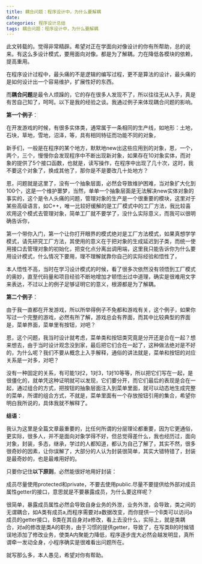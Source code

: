 ```yaml
---
title: 耦合问题：程序设计中，为什么要解耦
date: 
categories: 程序设计总结
tags: 耦合问题：程序设计中，为什么要解耦
---
```

此文转载的。觉得非常精辟。希望对正在学面向对像设计的你有所帮助，总的说来。有这么多设计模式，要用面向对像。都是为了解耦。力在降低各模块的依赖，提高重用。
<!-- more -->
在程序设计过程中，最头痛的不是逻辑的编写过程，更不是算法的设计，最头痛的是如何设计出一个容易维护，扩展性好的东西。

而**耦合问题**是最令人烦躁的，它的存在很多人发现不了，所以往往无从入手，真是有苦自己知了，呵呵。以下是我的经验之谈。我通过例子来体现耦合问题的影响。


**第一个例子**： 

在开发游戏的时候，有很多实体类，通常属于一条相同的生产线，如地形：土地，石块，草地，雪地，沼泽，等，具有相同特征而功能不同的对象，

新手们，一般是在程序的某个地方，默默地new出这些应用到的对象，恩，一个，两个，三个，慢慢你会发现程序中不断出现新对象，如果存在10对象实体，而对象的提供了5个接口函数，也就是，读写操作，在程序中出现了几十次，这时，我不要这个对象了，换成其他了，那你是不是要改几十处地方？

恩，问题就是这里了，没有一个抽象层面，必然会导致维护困难，当对象扩大化到100个，这是一个维护噩梦，当然，单单一个抽象层面是无法解决new实体对象的事实的，这个是令人头痛的问题，管理对象的生产是一个很重要的模块，这里对于某些高级语言，如C++，唯一比较好缓解的是工厂模式中的工厂方法，我比较喜欢用这个模式去管理对象，简单工厂就不要学了，没什么实际意义，而我可以很明确告诉你，

第一个带你入门，第一个让你打开眼界的模式绝对是工厂方法模式，如果真想学学模式，请先研究工厂方法，其使用的意义在于把对象的生成延迟到子类，而统一使用接口去管理对象的初始化，把变化点分离出调用端，这里我只能告诉你为什么要用设计模式，什么情况下要用，理不理解就靠你自己的实际经验和悟性了，

本人悟性不高，当时在学习设计模式的时候，看了很多次依然没有领悟到工厂模式的奥妙，直至代码量和项目经验不断地增加才顿悟出过中道理，确实是很难用文字来表达，不过以上的例子足够证明它的意义，根源都是为了解耦。


**第二个例子**： 

由于我一直都在开发游戏，所以所举得例子不免都和游戏有关，这个例子，如果你写过一个完整的游戏，必然有所了解，游戏总会有界面，而其中比较典型的界面是，菜单界面，菜单里有按钮，对吧？

恩，这个问题，我当时设计就考虑，菜单类和按钮类究竟是分开还是合在一起？想来想去，由于当时设计观念没到家，最后把它们合在一起了，这种做法绝对是不好的，为什么呢？我们不要从概念上入手解释，通俗的讲法就是，菜单和按钮的对应关系是一对多，对吧？

没有一种固定的关系，有可能1对2，1对3，1对10等等，所以把它们写在一起，是很僵化的，就单凭这种证明就可以发现，它们要分开，而它们最后的表现是合在一起，通过组合的方式，把按钮的抽象层面注入到菜单里面，就可以动态地生成完整的菜单，所谓的组合方式，不就是，菜单里面有一个存放按钮引用的集合，希望你明白我所说的，具体我就不解释了。 


**结语**：

我认为这里是全篇文章最重要的，比任何所谓的分层理论都重要，因为它更通俗，更实际，很多人，并不是面向对象学得不好，但总觉得差什么，我也经历过，面向对象，封装，多态，继承，学过的人都知道，都认为自己了解了，其实不然，很多很奇妙的因素，让你误解了，大部分的人认为封装很简单，其实大错特错了，封装是最奇妙的，也是最难用好的。


只要你记住**以下原则**，必然能很好地用好封装：

成员尽量使用protected和private，不要去使用public.尽量不要提供给外部对成员属性getter的接口，意思就是不要暴露成员，为什么要这样呢？

很简单，暴露成员属性必然会导致自身业务的外泄，业务外泄，会导致，类之间的无谓耦合，如A类有成员a,而程序需要对a数据改变，而你提供一个B类可以访问a成员的getter接口，B类在其自身对a修改，看上去没什么，实际上，就是类耦合，对a的修改是类A的职务，由于习惯的提供getter，导致了，在写类B的时候错误地添加了修改业务，使类A内聚能力降低，程序逐步庞大必然会越发明显，真所谓牵一发动全身，小程序确实是很难看出问题所在。

就写那么多，本人愚见，希望对你有帮助。